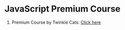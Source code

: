 # JavaScript Premium Course

1. Premium Course by Twinkle Cats: [Click here](https://www.twinklecatsprime.com/courses/jayntok)
